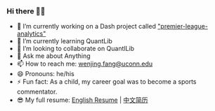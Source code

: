 ### Hi there 👋🤳

- 🔭 I’m currently working on a Dash project called ["premier-league-analytics"](https://github.com/cellsummer/premier-league-analytics)
- 🌱 I’m currently learning QuantLib
- 👯 I’m looking to collaborate on QuantlLib
- 💬 Ask me about Anything
- 📫 How to reach me: wenjing.fang@uconn.edu
- 😄 Pronouns: he/his
- ⚡ Fun fact: As a child, my career goal was to become a sports commentator. 
- 😎 My full resume: [English Resume](https://cellsummer.github.io/markdown-cv)  | [中文简历](https://cellsummer.github.io/markdown-cv-cn)
